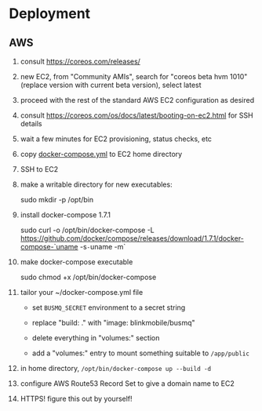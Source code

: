 # Deployment


## AWS

1. consult https://coreos.com/releases/

2. new EC2, from "Community AMIs", search for "coreos beta hvm 1010" (replace version with current beta version), select latest

3. proceed with the rest of the standard AWS EC2 configuration as desired

4. consult https://coreos.com/os/docs/latest/booting-on-ec2.html for SSH details

5. wait a few minutes for EC2 provisioning, status checks, etc

5. copy [docker-compose.yml](../docker-compose.yml) to EC2 home directory

6. SSH to EC2

7. make a writable directory for new executables:

    sudo mkdir -p /opt/bin

8. install docker-compose 1.7.1

    sudo curl -o /opt/bin/docker-compose -L https://github.com/docker/compose/releases/download/1.7.1/docker-compose-`uname -s`-`uname -m`

9. make docker-compose executable

    sudo chmod +x /opt/bin/docker-compose

10. tailor your ~/docker-compose.yml file

    - set `BUSMQ_SECRET` environment to a secret string

    - replace "build: ." with "image: blinkmobile/busmq"

    - delete everything in "volumes:" section

    - add a "volumes:" entry to mount something suitable to `/app/public`

11. in home directory, `/opt/bin/docker-compose up --build -d`

12. configure AWS Route53 Record Set to give a domain name to EC2

13. HTTPS! figure this out by yourself!
